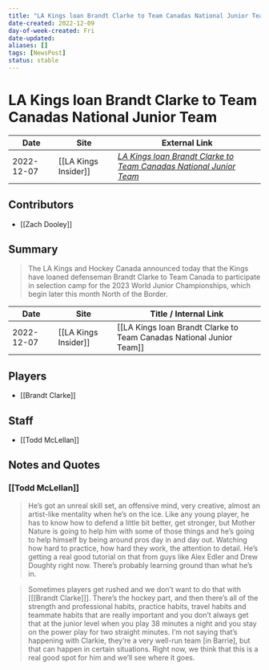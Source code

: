 ```yaml
---
title: "LA Kings loan Brandt Clarke to Team Canadas National Junior Team"
date-created: 2022-12-09
day-of-week-created: Fri
date-updated: 
aliases: []
tags: [NewsPost]
status: stable
---
```


# LA Kings loan Brandt Clarke to Team Canadas National Junior Team

| Date       | Site                 | External Link                                                                                                                                                                 |
| ---------- | -------------------- | ----------------------------------------------------------------------------------------------------------------------------------------------------------------------------- |
| 2022-12-07 | [[LA Kings Insider]] | [*LA Kings loan Brandt Clarke to Team Canadas National Junior Team*](https://lakingsinsider.com/2022/12/07/la-kings-loan-brandt-clarke-to-team-canadas-national-junior-team/) |

## Contributors
- [[Zach Dooley]]

## Summary
> The LA Kings and Hockey Canada announced today that the Kings have loaned defenseman Brandt Clarke to Team Canada to participate in selection camp for the 2023 World Junior Championships, which begin later this month North of the Border.

| Date       | Site                 | Title / Internal Link                                                |
| ---------- | -------------------- | -------------------------------------------------------------------- |
| 2022-12-07 | [[LA Kings Insider]] | [[LA Kings loan Brandt Clarke to Team Canadas National Junior Team]] |

## Players
- [[Brandt Clarke]]

## Staff
- [[Todd McLellan]]

## Notes and Quotes
### [[Todd McLellan]]
> He’s got an unreal skill set, an offensive mind, very creative, almost an artist-like mentality when he’s on the ice. Like any young player, he has to know how to defend a little bit better, get stronger, but Mother Nature is going to help him with some of those things and he’s going to help himself by being around pros day in and day out. Watching how hard to practice, how hard they work, the attention to detail. He’s getting a real good tutorial on that from guys like Alex Edler and Drew Doughty right now. There’s probably learning ground than what he’s in.

> Sometimes players get rushed and we don’t want to do that with \[[[Brandt Clarke]]]. There’s the hockey part, and then there’s all of the strength and professional habits, practice habits, travel habits and teammate habits that are really important and you don’t always get that at the junior level when you play 38 minutes a night and you stay on the power play for two straight minutes. I’m not saying that’s happening with Clarkie, they’re a very well-run team \[in Barrie], but that can happen in certain situations. Right now, we think that this is a real good spot for him and we’ll see where it goes.